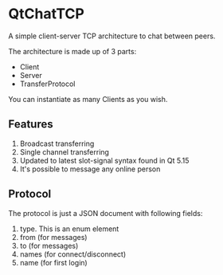 QtChatTCP
===
A simple client-server TCP architecture to chat between peers.

The architecture is made up of 3 parts:

* Client
* Server
* TransferProtocol

You can instantiate as many Clients as you wish.

Features
---

1. Broadcast transferring
2. Single channel transferring
3. Updated to latest slot-signal syntax found in Qt 5.15
4. It's possible to message any online person

Protocol
---
The protocol is just a JSON document with following fields:

1. type. This is an enum element
2. from (for messages)
3. to (for messages)
4. names (for connect/disconnect)
5. name (for first login)
